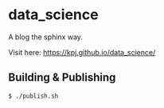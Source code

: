 # data_science

A blog the sphinx way.

Visit here: https://kpj.github.io/data_science/

## Building & Publishing

```bash
$ ./publish.sh
```
